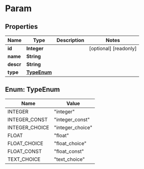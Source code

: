 

# Param

## Properties

Name | Type | Description | Notes
------------ | ------------- | ------------- | -------------
**id** | **Integer** |  |  [optional] [readonly]
**name** | **String** |  | 
**descr** | **String** |  | 
**type** | [**TypeEnum**](#TypeEnum) |  | 



## Enum: TypeEnum

Name | Value
---- | -----
INTEGER | &quot;integer&quot;
INTEGER_CONST | &quot;integer_const&quot;
INTEGER_CHOICE | &quot;integer_choice&quot;
FLOAT | &quot;float&quot;
FLOAT_CHOICE | &quot;float_choice&quot;
FLOAT_CONST | &quot;float_const&quot;
TEXT_CHOICE | &quot;text_choice&quot;



